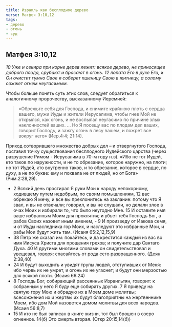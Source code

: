```yaml
---
title: Израиль как бесплодное дерево
verse: Матфея 3:10,12
tags: 
- дерево
- огонь
- суд
---
```


## Матфея 3:10,12

*10 Уже и секира при корне дерев лежит: всякое дерево, не приносящее доброго плода, срубают и бросают в огонь. 12 лопата Его в руке Его, и Он очистит гумно Свое и соберет пшеницу Свою в житницу, а солому сожжет огнем неугасимым.*

Чтобы больше понять суть этих слов, следует обратиться к аналогичному пророчеству, высказанному Иеремией:

>«Обрежьте себя для Господа, и снимите крайнюю плоть с сердца вашего, мужи Иуды и жители Иерусалима, чтобы гнев Мой не открылся, как огонь, и не воспылал неугасимо по причине злых наклонностей ваших. … Но Я посещу вас по плодам дел ваших, говорит Господь, и зажгу огонь в лесу вашем, и пожрет все вокруг него» (Иер.4:4; 21:14). 

Приход сотворившего множество добрых дел – и отвергнутого Господа,  поставил точку существования бесплодного Иудейского царства (через разрушение  Римом - Иерусалима в 70-м году н.э).  «Ибо не тот Иудей, кто таков по наружности, и не то обрезание, которое наружно, на плоти;  но тот Иудей, кто внутренно таков, и то обрезание, которое в сердце, по духу, а не по букве: ему и похвала не от людей, но от Бога» (Рим.2:28,29). 

- 2 Всякий день простирал Я руки Мои к народу непокорному, ходившему путем недобрым, по своим помышлениям, 12 вас обрекаю Я мечу, и все вы преклонитесь на заклание: потому что Я звал, и вы не отвечали; говорил, и вы не слушали, но делали злое в очах Моих и избирали то, что было неугодно Мне. 15 И оставите имя ваше избранным Моим для проклятия; и убьет тебя Господь Бог, а рабов Своих назовет иным именем, - 9 И произведу от Иакова семя, и от Иуды наследника гор Моих, и наследуют это избранные Мои, и рабы Мои будут жить там. (Исаия 65:2,12,15,9)
- 38 Петр же сказал им: покайтесь, и да крестится каждый из вас во имя Иисуса Христа для прощения грехов; и получите дар Святаго Духа. 40 И другими многими словами он свидетельствовал и увещевал, говоря: спасайтесь от рода сего развращенного. (Деян 2:38,40)
- 24 И будут выходить и увидят трупы людей, отступивших от Меня: ибо червь их не умрет, и огонь их не угаснет; и будут они мерзостью для всякой плоти. (Исаия 66:24)
- 8 Господь Бог, собирающий рассеянных Израильтян, говорит: к собранным у него Я буду еще собирать других. 7 Я приведу на святую гору Мою и обрадую их в Моем доме молитвы; всесожжения их и жертвы их будут благоприятны на жертвеннике Моем, ибо дом Мой назовется домом молитвы для всех народов. (Исаия 56:8,7)
- 15 И кто не был записан в книге жизни, тот был брошен в озеро огненное. 14(б) Это смерть вторая. (Откр 20:15,14(б))